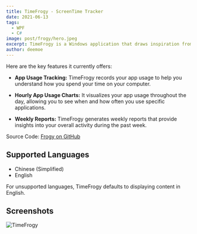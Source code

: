 ```yaml
---
title: TimeFrogy - ScreenTime Tracker
date: 2021-06-13
tags:
  - WPF
  - C#
image: post/frogy/hero.jpeg
excerpt: TimeFrogy is a Windows application that draws inspiration from iOS' "Screen Time" and Android's "Digital Wellbeing." It serves as a tool for monitoring and managing your screen time.
author: deemoe
---
```


Here are the key features it currently offers:

- **App Usage Tracking:** TimeFrogy records your app usage to help you understand how you spend your time on your computer.

- **Hourly App Usage Charts:** It visualizes your app usage throughout the day, allowing you to see when and how often you use specific applications.

- **Weekly Reports:** TimeFrogy generates weekly reports that provide insights into your overall activity during the past week.

Source Code: [Frogy on GitHub](https://github.com/deemoe404/Frogy)

## Supported Languages

- Chinese (Simplified)
- English

For unsupported languages, TimeFrogy defaults to displaying content in English.

## Screenshots

![TimeFrogy](https://s1.ax1x.com/2020/08/11/aqqpr9.png "Screenshots")
